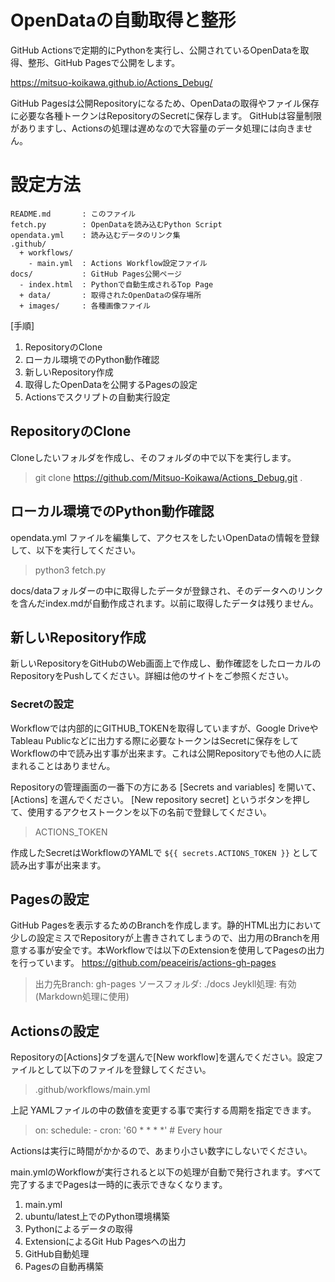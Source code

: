 # OpenDataの自動取得と整形
GitHub Actionsで定期的にPythonを実行し、公開されているOpenDataを取得、整形、GitHub Pagesで公開をします。

https://mitsuo-koikawa.github.io/Actions_Debug/

GitHub Pagesは公開Repositoryになるため、OpenDataの取得やファイル保存に必要な各種トークンはRepositoryのSecretに保存します。
GitHubは容量制限がありますし、Actionsの処理は遅めなので大容量のデータ処理には向きません。

# 設定方法
```
README.md       : このファイル
fetch.py        : OpenDataを読み込むPython Script
opendata.yml    : 読み込むデータのリンク集
.github/
  + workflows/
    - main.yml  : Actions Workflow設定ファイル
docs/           : GitHub Pages公開ページ
  - index.html  : Pythonで自動生成されるTop Page
  + data/       : 取得されたOpenDataの保存場所
  + images/     : 各種画像ファイル
```
[手順]
1. RepositoryのClone
1. ローカル環境でのPython動作確認
1. 新しいRepository作成
1. 取得したOpenDataを公開するPagesの設定
1. Actionsでスクリプトの自動実行設定


## RepositoryのClone
Cloneしたいフォルダを作成し、そのフォルダの中で以下を実行します。
> git clone https://github.com/Mitsuo-Koikawa/Actions_Debug.git .

## ローカル環境でのPython動作確認
opendata.yml ファイルを編集して、アクセスをしたいOpenDataの情報を登録して、以下を実行してください。

> python3 fetch.py

docs/dataフォルダーの中に取得したデータが登録され、そのデータへのリンクを含んだindex.mdが自動作成されます。以前に取得したデータは残りません。

## 新しいRepository作成
新しいRepositoryをGitHubのWeb画面上で作成し、動作確認をしたローカルのRepositoryをPushしてください。詳細は他のサイトをご参照ください。

### Secretの設定
Workflowでは内部的にGITHUB_TOKENを取得していますが、Google DriveやTableau Publicなどに出力する際に必要なトークンはSecretに保存をしてWorkflowの中で読み出す事が出来ます。これは公開Repositoryでも他の人に読まれることはありません。

Repositoryの管理画面の一番下の方にある [Secrets and variables] を開いて、[Actions] を選んでください。
[New repository secret] というボタンを押して、使用するアクセストークンを以下の名前で登録してください。
> ACTIONS_TOKEN

作成したSecretはWorkflowのYAMLで `${{ secrets.ACTIONS_TOKEN }}` として読み出す事が出来ます。

## Pagesの設定
GitHub Pagesを表示するためのBranchを作成します。静的HTML出力において少しの設定ミスでRepositoryが上書きされてしまうので、出力用のBranchを用意する事が安全です。本Workflowでは以下のExtensionを使用してPagesの出力を行っています。
https://github.com/peaceiris/actions-gh-pages

> 出力先Branch: gh-pages
ソースフォルダ: ./docs
Jeykll処理: 有効 (Markdown処理に使用)

## Actionsの設定
Repositoryの[Actions]タブを選んで[New workflow]を選んでください。設定ファイルとして以下のファイルを登録してください。
> .github/workflows/main.yml

上記 YAMLファイルの中の数値を変更する事で実行する周期を指定できます。
> on:
  schedule:
    - cron: '60 * * * *' # Every hour

Actionsは実行に時間がかかるので、あまり小さい数字にしないでください。

main.ymlのWorkflowが実行されると以下の処理が自動で発行されます。すべて完了するまでPagesは一時的に表示できなくなります。
1. main.yml
  1. ubuntu/latest上でのPython環境構築
  1. Pythonによるデータの取得
  1. ExtensionによるGit Hub Pagesへの出力
1. GitHub自動処理
  1. Pagesの自動再構築



